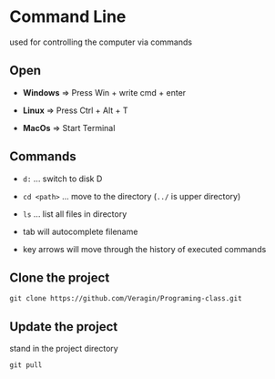 # Command Line

used for controlling the computer via commands

## Open

-   **Windows** => Press Win + write cmd + enter

-   **Linux** => Press Ctrl + Alt + T

-   **MacOs** => Start Terminal

## Commands

-   `d:` ... switch to disk D

-   `cd <path>` ... move to the directory (`../` is upper directory)

-   `ls` ... list all files in directory

-   tab will autocomplete filename
-   key arrows will move through the history of executed commands

## Clone the project

    git clone https://github.com/Veragin/Programing-class.git

## Update the project

stand in the project directory

    git pull
